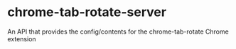 # chrome-tab-rotate-server
An API that provides the config/contents for the chrome-tab-rotate Chrome extension
